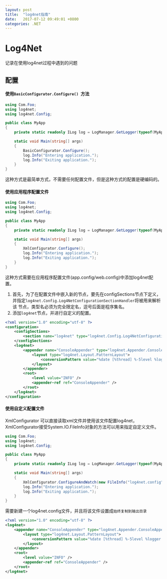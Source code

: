 ```yaml
---
layout: post
title:  "log4net指南"
date:   2017-07-12 09:49:01 +0800
categories: .NET
---
```


# Log4Net
记录在使用log4net过程中遇到的问题

## 配置
#### 使用`BasicConfigurator.Configure() `方法
```C#
using Com.Foo;
using log4net;
using log4net.Config;

public class MyApp 
{
    private static readonly ILog log = LogManager.GetLogger(typeof(MyApp));

    static void Main(string[] args) 
    {
        BasicConfigurator.Configure();
        log.Info("Entering application.");
        log.Info("Exiting application.");
    }
}
```
这种方式是最简单方式，不需要任何配置文件，但是这种方式的配置是硬编码的。
#### 使用应用程序配置文件

```C#
using Com.Foo;
using log4net;
using log4net.Config;

public class MyApp 
{
    private static readonly ILog log = LogManager.GetLogger(typeof(MyApp));

    static void Main(string[] args) 
    {
        XmlConfigurator.Configure();
        log.Info("Entering application.");
        log.Info("Exiting application.");
    }
}
```

这种方式需要在应用程序配置文件(app.config/web.config)中添加log4net配置。


1. 首先，为了在配置文件中嵌入新的节点，要先在configSections节点下定义，并指定`log4net.Config.Log4NetConfigurationSectionHandler`将被用来解析该 节点，类型名必须为完全限定名，逗号后面是程序集名。
2. 添加`log4net`节点，并进行自定义的配置。

```xml
<?xml version="1.0" encoding="utf-8" ?>
<configuration>
    <configSections>
        <section name="log4net" type="log4net.Config.Log4NetConfigurationSectionHandler, log4net" />
    </configSections>
    <log4net>
        <appender name="ConsoleAppender" type="log4net.Appender.ConsoleAppender" >
            <layout type="log4net.Layout.PatternLayout">
                <conversionPattern value="%date [%thread] %-5level %logger [%ndc] - %message%newline" />
            </layout>
        </appender>
        <root>
            <level value="INFO" />
            <appender-ref ref="ConsoleAppender" />
        </root>
    </log4net>
</configuration>
```

#### 使用自定义配置文件

XmlConfigurator 可以直接读取xml文件并使用该文件配置log4net，XmlConfigurator接受System.IO.FileInfo对象的方法可以用来指定自定义文件。

```C#
using Com.Foo;
using log4net;
using log4net.Config;

public class MyApp 
{
    private static readonly ILog log = LogManager.GetLogger(typeof(MyApp));

    static void Main(string[] args) 
    {
        XmlConfigurator.ConfigureAndWatch(new FileInfo("log4net.config"));
        log.Info("Entering application.");
        log.Info("Exiting application.");
    }
}
```
需要新建一个log4net.config文件，并且将该文件设置成`始终复制到输出目录`

```xml
<?xml version="1.0" encoding="utf-8" ?>
<log4net>
    <appender name="ConsoleAppender" type="log4net.Appender.ConsoleAppender" >
        <layout type="log4net.Layout.PatternLayout">
            <conversionPattern value="%date [%thread] %-5level %logger [%ndc] - %message%newline" />
        </layout>
    </appender>
    <root>
        <level value="INFO" />
        <appender-ref ref="ConsoleAppender" />
    </root>
</log4net>
```
